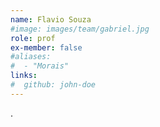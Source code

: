 ```yaml
---
name: Flavio Souza
#image: images/team/gabriel.jpg
role: prof
ex-member: false
#aliases:
#  - "Morais"
links:
#  github: john-doe
---
```


.
